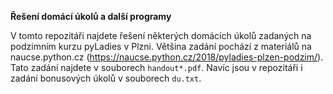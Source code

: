 **Řešení domácí úkolů a další programy**

V tomto repozitáři najdete řešení některých domácích úkolů zadaných na podzimním 
kurzu pyLadies v Plzni. Většina zadání pochází z materiálů na naucse.python.cz
(https://naucse.python.cz/2018/pyladies-plzen-podzim/).
Tato zadání najdete v souborech `handout*.pdf`. Navíc jsou v repozitáři i zadání 
bonusových úkolů v souborech `du.txt`.
